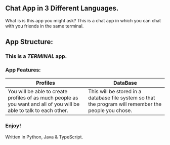 ## Chat App in 3 Different Languages.

What is is this app you might ask? This is a chat app in which you can chat with you friends in the same terminal.

## App Structure:

### __This is a _TERMINAL_ app.__

### App Features:

| Profiles | DataBase |
| -------- | -------- |
| You will be able to create profiles of as much people as you want and all of you will be able to talk to each other. | This will be stored in a database file system so that the program will remember the people you chose. |

### Enjoy!
Written in Python, Java & TypeScript.
